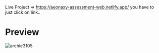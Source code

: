Live Project => https://aeonaxy-assessment-web.netlify.app/   you have to just click on link..

<h1>Preview</h1>
<img src="https://komarev.com/ghpvc/?username=archie3105&label=Profile%20views&color=0e75b6&style=flat" alt="archie3105" /> 